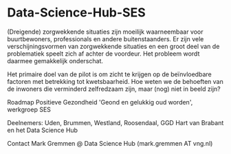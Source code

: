 # Data-Science-Hub-SES

(Dreigende) zorgwekkende situaties zijn moeilijk waarneembaar voor buurtbewoners, professionals en andere buitenstaanders. Er zijn vele verschijningsvormen van zorgwekkende situaties en een groot deel van de problematiek speelt zich af achter de voordeur. Het probleem wordt daarmee gemakkelijk onderschat.


Het primaire doel van de pilot is om zicht te krijgen op de beïnvloedbare factoren met betrekking tot kwetsbaarheid. Hoe weten we de behoeften van de inwoners die verminderd zelfredzaam zijn, maar (nog) niet in beeld zijn?



Roadmap Positieve Gezondheid 'Geond en gelukkig oud worden', werkgroep SES

Deelnemers: Uden, Brummen, Westland, Roosendaal, GGD Hart van Brabant en het Data Science Hub

Contact Mark Gremmen @ Data Science Hub (mark.gremmen AT vng.nl) 
